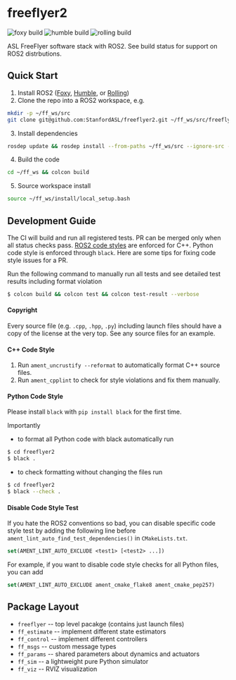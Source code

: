 # freeflyer2
![foxy build](https://github.com/StanfordASL/freeflyer2/actions/workflows/foxy.yml/badge.svg?event=push)
![humble build](https://github.com/StanfordASL/freeflyer2/actions/workflows/humble.yml/badge.svg?event=push)
![rolling build](https://github.com/StanfordASL/freeflyer2/actions/workflows/rolling.yml/badge.svg?event=push)

ASL FreeFlyer software stack with ROS2. See build status for support on ROS2 distrbutions.

## Quick Start
1. Install ROS2 ([Foxy](https://docs.ros.org/en/foxy/Installation.html),
[Humble](https://docs.ros.org/en/humble/Installation.html), or
[Rolling](https://docs.ros.org/en/rolling/Installation.html))
2. Clone the repo into a ROS2 workspace, e.g.
```sh
mkdir -p ~/ff_ws/src
git clone git@github.com:StanfordASL/freeflyer2.git ~/ff_ws/src/freeflyer2
```
3. Install dependencies
```sh
rosdep update && rosdep install --from-paths ~/ff_ws/src --ignore-src -y
```
4. Build the code
```sh
cd ~/ff_ws && colcon build
```
5. Source workspace install
```sh
source ~/ff_ws/install/local_setup.bash
```

## Development Guide
The CI will build and run all registered tests. PR can be merged only when all status checks
pass. [ROS2 code styles](https://docs.ros.org/en/humble/The-ROS2-Project/Contributing/Code-Style-Language-Versions.html)
are enforced for C++. Python code style is enforced through `black`.
Here are some tips for fixing code style issues for a PR.

Run the following command to manually run all tests and see detailed test results including
format violation
```sh
$ colcon build && colcon test && colcon test-result --verbose
```

#### Copyright
Every source file (e.g. `.cpp`, `.hpp`, `.py`) including launch files should have a copy of
the license at the very top. See any source files for an example.

#### C++ Code Style
1. Run `ament_uncrustify --reformat` to automatically format C++ source files.
2. Run `ament_cpplint` to check for style violations and fix them manually.

#### Python Code Style
Please install `black` with `pip install black` for the first time.

Importantly
- to format all Python code with black automatically run
```sh
$ cd freeflyer2
$ black .
```
- to check formatting without changing the files run
```sh
$ cd freeflyer2
$ black --check .
```

#### Disable Code Style Test
If you hate the ROS2 conventions so bad, you can disable specific code style test by adding
the following line before `ament_lint_auto_find_test_dependencies()` in `CMakeLists.txt`.
```cmake
set(AMENT_LINT_AUTO_EXCLUDE <test1> [<test2> ...])
```
For example, if you want to disable code style checks for all Python files, you can add
```cmake
set(AMENT_LINT_AUTO_EXCLUDE ament_cmake_flake8 ament_cmake_pep257)
```

## Package Layout

* `freeflyer` -- top level pacakge (contains just launch files)
* `ff_estimate` -- implement different state estimators
* `ff_control` -- implement different controllers
* `ff_msgs` -- custom message types
* `ff_params` -- shared parameters about dynamics and actuators
* `ff_sim` -- a lightweight pure Python simulator
* `ff_viz` -- RVIZ visualization
